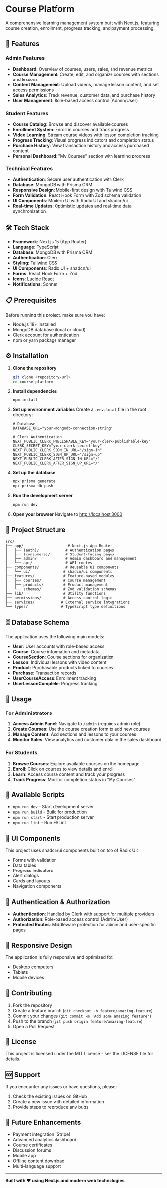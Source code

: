 # Course Platform

A comprehensive learning management system built with Next.js, featuring course creation, enrollment, progress tracking, and payment processing.

## 🚀 Features

### Admin Features
- **Dashboard**: Overview of courses, users, sales, and revenue metrics
- **Course Management**: Create, edit, and organize courses with sections and lessons
- **Content Management**: Upload videos, manage lesson content, and set access permissions
- **Sales Analytics**: Track revenue, customer data, and purchase history
- **User Management**: Role-based access control (Admin/User)

### Student Features
- **Course Catalog**: Browse and discover available courses
- **Enrollment System**: Enroll in courses and track progress
- **Video Learning**: Stream course videos with lesson completion tracking
- **Progress Tracking**: Visual progress indicators and completion status
- **Purchase History**: View transaction history and access purchased content
- **Personal Dashboard**: "My Courses" section with learning progress

### Technical Features
- **Authentication**: Secure user authentication with Clerk
- **Database**: MongoDB with Prisma ORM
- **Responsive Design**: Mobile-first design with Tailwind CSS
- **Form Validation**: React Hook Form with Zod schema validation
- **UI Components**: Modern UI with Radix UI and shadcn/ui
- **Real-time Updates**: Optimistic updates and real-time data synchronization

## 🛠️ Tech Stack

- **Framework**: Next.js 15 (App Router)
- **Language**: TypeScript
- **Database**: MongoDB with Prisma ORM
- **Authentication**: Clerk
- **Styling**: Tailwind CSS
- **UI Components**: Radix UI + shadcn/ui
- **Forms**: React Hook Form + Zod
- **Icons**: Lucide React
- **Notifications**: Sonner

## 📋 Prerequisites

Before running this project, make sure you have:

- Node.js 18+ installed
- MongoDB database (local or cloud)
- Clerk account for authentication
- npm or yarn package manager

## ⚙️ Installation

1. **Clone the repository**
   ```bash
   git clone <repository-url>
   cd course-platform
   ```

2. **Install dependencies**
   ```bash
   npm install
   ```

3. **Set up environment variables**
   Create a `.env.local` file in the root directory:
   ```env
   # Database
   DATABASE_URL="your-mongodb-connection-string"
   
   # Clerk Authentication
   NEXT_PUBLIC_CLERK_PUBLISHABLE_KEY="your-clerk-publishable-key"
   CLERK_SECRET_KEY="your-clerk-secret-key"
   NEXT_PUBLIC_CLERK_SIGN_IN_URL="/sign-in"
   NEXT_PUBLIC_CLERK_SIGN_UP_URL="/sign-up"
   NEXT_PUBLIC_CLERK_AFTER_SIGN_IN_URL="/"
   NEXT_PUBLIC_CLERK_AFTER_SIGN_UP_URL="/"
   ```

4. **Set up the database**
   ```bash
   npx prisma generate
   npx prisma db push
   ```

5. **Run the development server**
   ```bash
   npm run dev
   ```

6. **Open your browser**
   Navigate to [http://localhost:3000](http://localhost:3000)

## 📁 Project Structure

```
src/
├── app/                    # Next.js App Router
│   ├── (auth)/            # Authentication pages
│   ├── (consumers)/       # Student-facing pages
│   ├── admin/             # Admin dashboard and management
│   └── api/               # API routes
├── components/            # Reusable UI components
│   └── ui/               # shadcn/ui components
├── features/             # Feature-based modules
│   ├── courses/          # Course management
│   ├── products/         # Product management
│   └── schemas/          # Zod validation schemas
├── lib/                  # Utility functions
├── permissions/          # Access control logic
├── services/            # External service integrations
└── types/               # TypeScript type definitions
```

## 🗄️ Database Schema

The application uses the following main models:

- **User**: User accounts with role-based access
- **Course**: Course information and metadata
- **CourseSection**: Course sections for organization
- **Lesson**: Individual lessons with video content
- **Product**: Purchasable products linked to courses
- **Purchase**: Transaction records
- **UserCourseAccess**: Enrollment tracking
- **UserLessonComplete**: Progress tracking

## 🚦 Usage

### For Administrators

1. **Access Admin Panel**: Navigate to `/admin` (requires admin role)
2. **Create Courses**: Use the course creation form to add new courses
3. **Manage Content**: Add sections and lessons to your courses
4. **Monitor Sales**: View analytics and customer data in the sales dashboard

### For Students

1. **Browse Courses**: Explore available courses on the homepage
2. **Enroll**: Click on courses to view details and enroll
3. **Learn**: Access course content and track your progress
4. **Track Progress**: Monitor completion status in "My Courses"

## 🔧 Available Scripts

- `npm run dev` - Start development server
- `npm run build` - Build for production
- `npm run start` - Start production server
- `npm run lint` - Run ESLint

## 🎨 UI Components

This project uses shadcn/ui components built on top of Radix UI:

- Forms with validation
- Data tables
- Progress indicators
- Alert dialogs
- Cards and layouts
- Navigation components

## 🔐 Authentication & Authorization

- **Authentication**: Handled by Clerk with support for multiple providers
- **Authorization**: Role-based access control (Admin/User)
- **Protected Routes**: Middleware protection for admin and user-specific pages

## 📱 Responsive Design

The application is fully responsive and optimized for:
- Desktop computers
- Tablets
- Mobile devices

## 🤝 Contributing

1. Fork the repository
2. Create a feature branch (`git checkout -b feature/amazing-feature`)
3. Commit your changes (`git commit -m 'Add some amazing feature'`)
4. Push to the branch (`git push origin feature/amazing-feature`)
5. Open a Pull Request

## 📄 License

This project is licensed under the MIT License - see the LICENSE file for details.

## 🆘 Support

If you encounter any issues or have questions, please:
1. Check the existing issues on GitHub
2. Create a new issue with detailed information
3. Provide steps to reproduce any bugs

## 🔮 Future Enhancements

- Payment integration (Stripe)
- Advanced analytics dashboard
- Course certificates
- Discussion forums
- Mobile app
- Offline content download
- Multi-language support

---

**Built with ❤️ using Next.js and modern web technologies**
